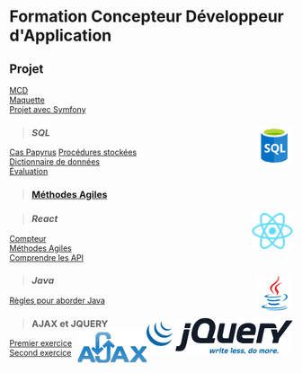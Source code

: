 # **Formation Concepteur Développeur d'Application**

## Projet
[MCD](filRouge/ "fil rouge")  
[Maquette](filRouge "Maquette")  
[Projet avec Symfony](https://github.com/MiKL5/greenMusic)  

>### ***SQL*** <img align="right" src="src/img/SQL.png" alt="SQL" title="Struured Query Language" widht="auto" height="64px">  

[Cas Papyrus](SQL/papyrus.md)
[Procédures stockées](SQL/developperDesComposantsDinterface/developperDesComposantsAcces/proceduresStockees.md)  
[Dictionnaire de données](SQL/1_dictionnaireDeDonnees)  
[Évaluation](SQL/developperDesComposantsDinterface/developperDesComposantsAcces)

> ### **[Méthodes Agiles](methodeAgile "Les méthodes Agiles")**  

> ### **_React_** <img align="right" src="https://github.com/MiKL5/React/blob/master/src/images/React-icon.svg" alt="React" title="React" widht="auto" height="64px">  

[Compteur](React/counter/ "Compteur")  
[Méthodes Agiles](React/list/ "Liste de courses")  
[Comprendre les API](React/understand_api "Comprendre les API")  

> ### **_Java_** <img src="https://raw.githubusercontent.com/devicons/devicon/master/icons/java/java-original.svg" alt="java" align="right" width="64" height="auto" />  

[Règles pour aborder Java](Java "Quelques règles pour aborder Java")

> ### AJAX et JQUERY  <img align="right" src="src/img/jquery-official.svg" alt="JQUERY" title="JQUERY" widht="auto" height="64px"> <img align="right" src="src/img/javascript-jquery-xml-ajax.png" alt="AJAX" title="AJAX" widht="auto" height="64px">  

[Premier exercice](back-end/AJAX_JQuery/1erExercice)  
[Second exercice](back-end/AJAX_JQuery/2dExercice)  